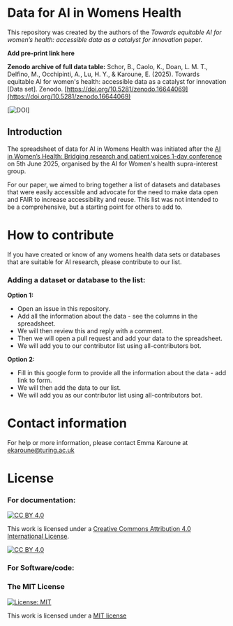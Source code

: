 # Data for AI in Womens Health

This repository was created by the authors of the *Towards equitable AI for women’s health: accessible data as a catalyst for innovation* paper.

**Add  pre-print link here**

**Zenodo archive of full data table:**
Schor, B., Caolo, K., Doan, L. M. T., Delfino, M., Occhipinti, A., Lu, H. Y., & Karoune, E. (2025). Towards equitable AI for women's health: accessible data as a catalyst for innovation [Data set]. Zenodo. [https://doi.org/10.5281/zenodo.16644069](https://doi.org/10.5281/zenodo.16644069)

[![DOI](https://zenodo.org/badge/DOI/10.5281/zenodo.16644069.svg)]


## Introduction

The spreadsheet of data for AI in Womens Health was initiated after the [AI in Women’s Health: Bridging research and patient voices 1-day conference](https://www.crassh.cam.ac.uk/blog/ai-in-womens-health-bridging-research-and-patient-voices-i-event-report/) on 5th June 2025, organised by the AI for Women's health supra-interest group. 

For our paper, we aimed to bring together a list of datasets and databases that were easily accessible and advocate for the need to make data open and FAIR to increase accessibility and reuse. This list was not intended to be a comprehensive, but a starting point for others to add to.  

# How to contribute

If you have created or know of any womens health data sets or databases that are suitable for AI research, please contribute to our list.

### Adding a dataset or database to the list:
**Option 1:**
  * Open an issue in this repository.
  * Add all the information about the data - see the columns in the spreadsheet.
  * We will then review this and reply with a comment.
  * Then we will open a pull request and add your data to the spreadsheet.
  * We will add you to our contributor list using all-contributors bot.

**Option 2:**
* Fill in this google form to provide all the information about the data - add link to form.
* We will then add the data to our list.
* We will add you as our contributor list using all-contributors bot.


# Contact information
For help or more information, please contact Emma Karoune at ekaroune@turing.ac.uk

# License

### For documentation:
[![CC BY 4.0][cc-by-shield]][cc-by]

This work is licensed under a
[Creative Commons Attribution 4.0 International License][cc-by].

[![CC BY 4.0][cc-by-image]][cc-by]

[cc-by]: http://creativecommons.org/licenses/by/4.0/
[cc-by-image]: https://i.creativecommons.org/l/by/4.0/88x31.png
[cc-by-shield]: https://img.shields.io/badge/License-CC%20BY%204.0-lightgrey.svg

### For Software/code:
### The MIT License
[![License: MIT](https://img.shields.io/badge/License-MIT-yellow.svg)](https://opensource.org/licenses/MIT)

This work is licensed under a [MIT license](https://opensource.org/licenses/MIT)
